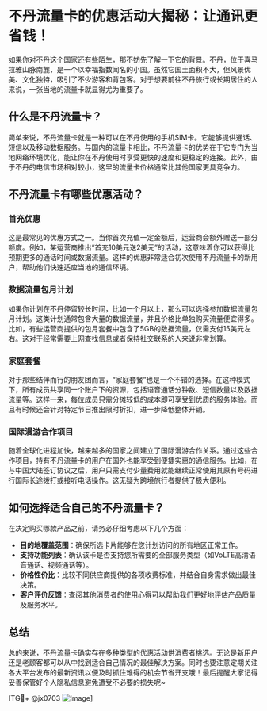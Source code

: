 # 不丹流量卡的优惠活动大揭秘：让通讯更省钱！

如果你对不丹这个国家还有些陌生，那不妨先了解一下它的背景。不丹，位于喜马拉雅山脉南麓，是一个以幸福指数闻名的小国。虽然它国土面积不大，但风景优美、文化独特，吸引了不少游客和背包客。对于想要前往不丹旅行或长期居住的人来说，一张当地的流量卡就显得尤为重要了。

## 什么是不丹流量卡？

简单来说，不丹流量卡就是一种可以在不丹使用的手机SIM卡。它能够提供通话、短信以及移动数据服务。与国内的流量卡相比，不丹流量卡的优势在于它专门为当地网络环境优化，能让你在不丹使用时享受更快的速度和更稳定的连接。此外，由于不丹的电信市场相对较小，这里的流量卡价格通常比其他国家更具竞争力。

## 不丹流量卡有哪些优惠活动？

### 首充优惠

这是最常见的优惠方式之一。当你首次充值一定金额后，运营商会额外赠送一部分额度。例如，某运营商推出“首充10美元送2美元”的活动，这意味着你可以获得比预期更多的通话时间或数据流量。这样的优惠非常适合初次使用不丹流量卡的新用户，帮助他们快速适应当地的通信环境。

### 数据流量包月计划

如果你计划在不丹停留较长时间，比如一个月以上，那么可以选择参加数据流量包月计划。这类计划通常包含大量的数据流量，并且价格比单独购买流量便宜得多。比如，有些运营商提供的包月套餐中包含了5GB的数据流量，仅需支付15美元左右。这对于经常需要上网查找信息或者保持社交联系的人来说非常划算。

### 家庭套餐

对于那些结伴而行的朋友团而言，“家庭套餐”也是一个不错的选择。在这种模式下，所有成员共享同一个账户下的资源，包括语音通话分钟数、短信数量以及数据流量等。这样一来，每位成员只需分摊较低的成本即可享受到优质的服务体验。而且有时候还会针对特定节日推出限时折扣，进一步降低整体开销。

### 国际漫游合作项目

随着全球化进程加快，越来越多的国家之间建立了国际漫游合作关系。通过这些合作项目，持有不丹流量卡的用户在国外也能享受到便捷实惠的通信服务。比如，在与中国大陆签订协议之后，用户只需支付少量费用就能继续正常使用其原有号码进行国际长途拨打或接听电话操作。这无疑为跨境旅行者提供了极大便利。

## 如何选择适合自己的不丹流量卡？

在决定购买哪款产品之前，请务必仔细考虑以下几个方面：

- **目的地覆盖范围**：确保所选卡片能够在您计划访问的所有地区正常工作。
- **支持功能列表**：确认该卡是否支持您所需要的全部服务类型（如VoLTE高清语音通话、视频通话等）。
- **价格性价比**：比较不同供应商提供的各项收费标准，并结合自身需求做出最佳决策。
- **客户评价反馈**：查阅其他消费者的使用心得可以帮助我们更好地评估产品质量及服务水平。

## 总结

总的来说，不丹流量卡确实存在多种类型的优惠活动供消费者挑选。无论是新用户还是老顾客都可以从中找到适合自己情况的最佳解决方案。同时也要注意定期关注各大平台发布的最新资讯以便及时抓住难得的机会节省开支哦！最后提醒大家记得妥善保管好个人隐私信息避免遭受不必要的损失呢~

[TG💪+ @jx0703 ![Image](https://github.com/user-attachments/assets/dbca1d08-cadb-493c-b0ec-ad6f7a83f270)]
